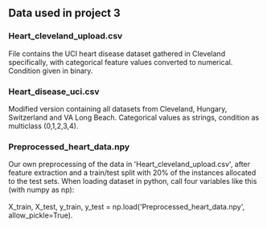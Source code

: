 ## Data used in project 3

### Heart_cleveland_upload.csv

File contains the UCI heart disease dataset gathered in Cleveland specifically, with categorical feature values converted to numerical. Condition given in binary. 

### Heart_disease_uci.csv

Modified version containing all datasets from Cleveland, Hungary, Switzerland and VA Long Beach. Categorical values as strings, condition as multiclass (0,1,2,3,4).

### Preprocessed_heart_data.npy

Our own preprocessing of the data in 'Heart_cleveland_upload.csv', after feature extraction and a train/test split with 20% of the instances allocated to the test sets. When loading dataset in python, call four variables like this (with numpy as np): \
\
X_train, X_test, y_train, y_test = np.load('Preprocessed_heart_data.npy', allow_pickle=True). 
